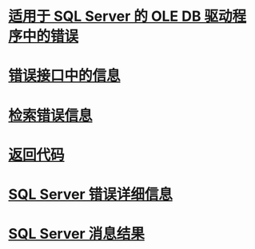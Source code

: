 
# [适用于 SQL Server 的 OLE DB 驱动程序中的错误](errors.md)

# [错误接口中的信息](information-in-error-interfaces.md)
# [检索错误信息](retrieving-error-information.md)
# [返回代码](return-codes.md)
# [SQL Server 错误详细信息](sql-server-error-detail.md)
# [SQL Server 消息结果](sql-server-message-results.md)
